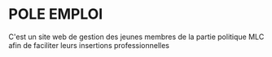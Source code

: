 # POLE EMPLOI

C'est un site web de gestion des jeunes membres de la partie politique MLC afin de faciliter leurs insertions professionnelles